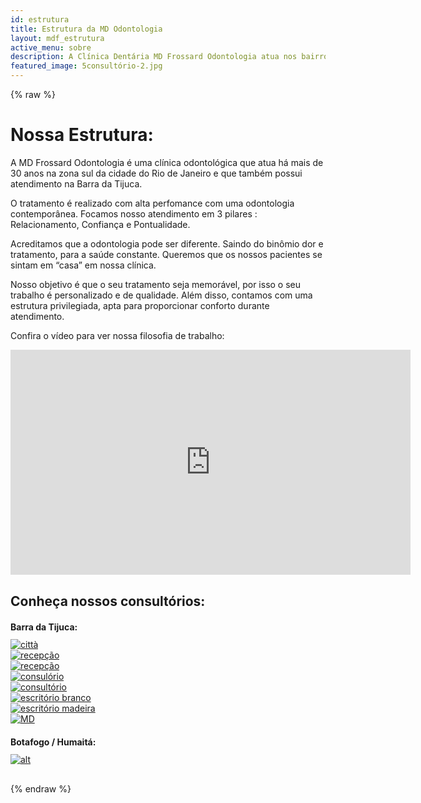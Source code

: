 ```yaml
---
id: estrutura
title: Estrutura da MD Odontologia
layout: mdf_estrutura
active_menu: sobre
description: A Clínica Dentária MD Frossard Odontologia atua nos bairros da Barra da Tijuca e Botafogo há mais de 30 anos oferecendo tratamentos de alta qualidade.
featured_image: 5consultório-2.jpg
---
```

{% raw %}
<div class="row contpage estr">
   <h1 class="title2">Nossa Estrutura:</h1>
   <div class="col-md-6 col-sm-12 col-xs-12">
      <p dir="auto">A MD Frossard Odontologia é uma clínica odontológica que atua há mais de 30 anos na zona sul da cidade do Rio de Janeiro e que também possui atendimento na Barra da Tijuca.</p>
      <p dir="auto">O tratamento é realizado com alta perfomance com uma odontologia contemporânea. Focamos nosso atendimento em 3 pilares : Relacionamento, Confiança e Pontualidade.</p>
      <p dir="auto">Acreditamos que a odontologia pode ser diferente. Saindo do binômio dor e tratamento, para a saúde constante. Queremos que os nossos pacientes se sintam em “casa” em nossa clínica.</p>
      <p dir="auto">Nosso objetivo é que o seu tratamento seja memorável, por isso o seu trabalho é personalizado e de qualidade. Além disso, contamos com uma estrutura privilegiada, apta para proporcionar conforto durante atendimento.</p>
      <p dir="auto">Confira o vídeo para ver nossa filosofia de trabalho:</p>
   </div>
   <div class="col-md-6 col-sm-12 col-xs-12">
      <div class="video">
         <div class="video-wrapper">
            <div class="video-container">                                
               <iframe src="https://www.youtube.com/embed/Yh-6jaONlqI?modestbranding=1&amp;autohide=1&amp;showinfo=0&amp;rel=0&amp;enablejsapi=1" width="640" height="360" frameborder="0" webkitallowfullscreen="" mozallowfullscreen="" allowfullscreen=""></iframe>
            </div>
         </div>
      </div>
   </div>
</div>
<!-- contpage -->

<div class="row" style="margin-top:30px;margin-bottom:30px;">
   <div class="col-md-12 col-sm-12 col-xs-12">
      <h2 style="border: 0px solid #fff;">Conheça nossos consultórios:</h2>
   </div>

   <div class="col-md-12 col-sm-12 col-xs-12 estrutura">
      <h2 style="font-size:14px;">Barra da Tijuca:</h2>
      <div id="owl-demo1" class="owl-demo-est">
         <div class="item">
            <a href="/images/uploads/2013/07/1citta-1024x683.jpg" rel="prettyPhoto[gallery_125]">
               <img data-src="/images/uploads/2013/07/1citta-150x150.jpg" alt="città" class="lazyOwl"/>
            </a>
         </div>
         <div class="item">
            <a href="/images/uploads/2013/07/2recepcao-1-1024x683.jpg" rel="prettyPhoto[gallery_125]">
               <img data-src="/images/uploads/2013/07/2recepcao-1-150x150.jpg" alt="recepção" class="lazyOwl"/>
            </a>
         </div>
         <div class="item">
            <a href="/images/uploads/2013/07/3recepcao-2-1024x683.jpg" rel="prettyPhoto[gallery_125]">
               <img data-src="/images/uploads/2013/07/3recepcao-2-150x150.jpg" alt="recepção" class="lazyOwl"/>
            </a>
         </div>
         <div class="item">
            <a href="/images/uploads/2013/07/4consulorio-1-1024x683.jpg" rel="prettyPhoto[gallery_125]">
               <img data-src="/images/uploads/2013/07/4consulorio-1-150x150.jpg" alt="consulório" class="lazyOwl"/>
            </a>
         </div>
         <div class="item">
            <a href="/images/uploads/2013/07/5consultorio-2-1024x683.jpg" rel="prettyPhoto[gallery_125]">
               <img data-src="/images/uploads/2013/07/5consultorio-2-150x150.jpg" alt="consultório" class="lazyOwl"/>
            </a>
         </div>
         <div class="item">
            <a href="/images/uploads/2013/07/6escritorio-branco-1024x683.jpg" rel="prettyPhoto[gallery_125]">
               <img data-src="/images/uploads/2013/07/6escritorio-branco-150x150.jpg" alt="escritório branco" class="lazyOwl"/>
            </a>
         </div>
         <div class="item">
            <a href="/images/uploads/2013/07/7escritorio-madeira-1024x683.jpg" rel="prettyPhoto[gallery_125]">
               <img data-src="/images/uploads/2013/07/7escritorio-madeira-150x150.jpg" alt="escritório madeira" class="lazyOwl"/>
            </a>
         </div>
         <div class="item">
            <a href="/images/uploads/2013/07/8MD-1024x683.jpg" rel="prettyPhoto[gallery_125]">
               <img data-src="/images/uploads/2013/07/8MD-150x150.jpg" alt="MD" class="lazyOwl"/>
            </a>
         </div>
      </div>
   </div>
   <div class="col-md-12 col-sm-12 col-xs-12 estrutura">
      <h2 style="font-size:14px;">Botafogo / Humaitá:</h2>
      <div id="owl-demo2" class="owl-demo-est">
         <div class="item">
            <a href="/images/uploads/2013/07/1-575x1024.jpg" rel="prettyPhoto[gallery_130]">
               <img data-src="/images/uploads/2013/07/1-150x150.jpg" alt="" class="lazyOwl"/>
            </a>
         </div>
         <div class="item">
            <a href="/images/uploads/2013/07/21-1024x576.jpg" rel="prettyPhoto[gallery_130]">
               <img data-src="/images/uploads/2013/07/21-150x150.jpg" alt="" class="lazyOwl"/>
            </a>
         </div>
         <div class="item">
            <a href="/images/uploads/2013/07/41-1024x576.jpg" rel="prettyPhoto[gallery_130]">
               <img data-src="/images/uploads/2013/07/41-150x150.jpg" alt="" class="lazyOwl"/>
            </a>
         </div>
         <div class="item">
            <a href="/images/uploads/2013/07/61-1024x290.jpg" rel="prettyPhoto[gallery_130]">
               <img data-src="/images/uploads/2013/07/61-150x150.jpg" alt="alt" class="lazyOwl"/>
            </a>
         </div>
         <div class="item">
            <a href="/images/uploads/2013/07/IMG_1058-1-1024x548.jpg" rel="prettyPhoto[gallery_130]">
               <img data-src="/images/uploads/2013/07/IMG_1058-1-150x150.jpg" alt="" class="lazyOwl"/>
            </a>
         </div>
         <div class="item">
            <a href="/images/uploads/2013/07/IMG_1056-1-1024x683.jpg" rel="prettyPhoto[gallery_130]">
               <img data-src="/images/uploads/2013/07/IMG_1056-1-150x150.jpg" alt="" class="lazyOwl"/>
            </a>
         </div>
         <div class="item">
            <a href="/images/uploads/2013/07/121-492x1024.jpg" rel="prettyPhoto[gallery_130]">
               <img data-src="/images/uploads/2013/07/121-150x150.jpg" alt="" class="lazyOwl"/>
            </a>
         </div>
         <div class="item">
            <a href="/images/uploads/2013/07/141-550x1024.jpg" rel="prettyPhoto[gallery_130]">
               <img data-src="/images/uploads/2013/07/141-150x150.jpg" alt="" class="lazyOwl"/>
            </a>
         </div>
      </div>
   </div>
</div>
<!-- row -->
{% endraw %}